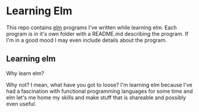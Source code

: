 # Learning Elm

This repo contains [elm](https://elm-lang.org) programs I've written while
learning elm.   Each program is in it's own folder with a README.md describing
the program.  If I'm in a good mood I may even include details about the
program.

## Learning elm

Why learn elm?

Why not?  I mean, what have you got to loose?  I'm learning elm because I've
had a fascination with functional programming languages for some time and 
elm let's me home my skills and make stuff that is shareable and possibly even
useful.
